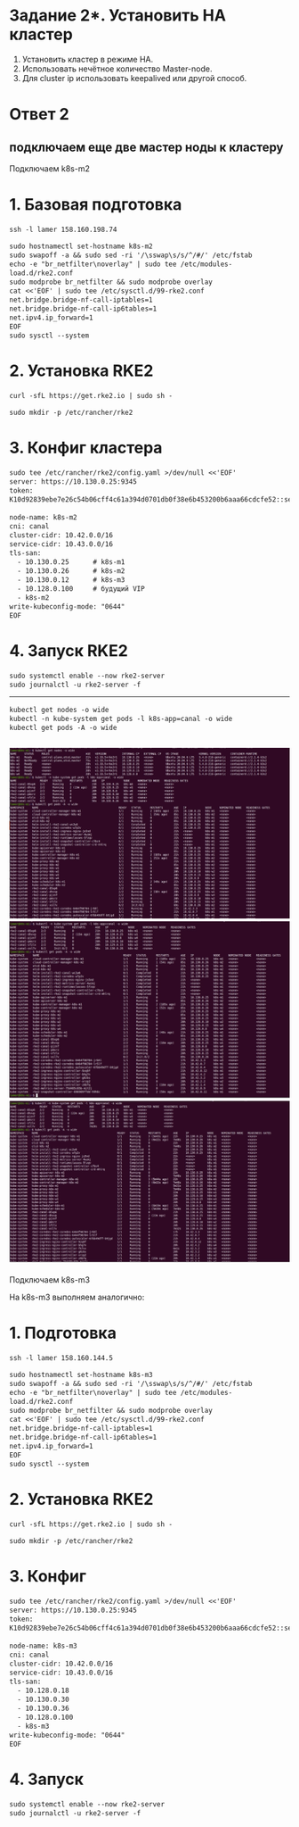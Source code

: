# Задание 2*. Установить HA кластер

1. Установить кластер в режиме HA.
2. Использовать нечётное количество Master-node.
3. Для cluster ip использовать keepalived или другой способ.

# Ответ 2

## подключаем еще две мастер ноды к кластеру  
Подключаем k8s-m2
# 1. Базовая подготовка
```
ssh -l lamer 158.160.198.74
```
```
sudo hostnamectl set-hostname k8s-m2
sudo swapoff -a && sudo sed -ri '/\sswap\s/s/^/#/' /etc/fstab
echo -e "br_netfilter\noverlay" | sudo tee /etc/modules-load.d/rke2.conf
sudo modprobe br_netfilter && sudo modprobe overlay
cat <<'EOF' | sudo tee /etc/sysctl.d/99-rke2.conf
net.bridge.bridge-nf-call-iptables=1
net.bridge.bridge-nf-call-ip6tables=1
net.ipv4.ip_forward=1
EOF
sudo sysctl --system
```

# 2. Установка RKE2
```
curl -sfL https://get.rke2.io | sudo sh -
```
```
sudo mkdir -p /etc/rancher/rke2
```

# 3. Конфиг кластера
```
sudo tee /etc/rancher/rke2/config.yaml >/dev/null <<'EOF'
server: https://10.130.0.25:9345
token: K10d92839ebe7e26c54b06cff4c61a394d0701db0f38e6b453200b6aaa66cdcfe52::server:74d0ffe751f3231af67cd93157401fb8

node-name: k8s-m2
cni: canal
cluster-cidr: 10.42.0.0/16
service-cidr: 10.43.0.0/16
tls-san:
  - 10.130.0.25      # k8s-m1
  - 10.130.0.26      # k8s-m2
  - 10.130.0.12      # k8s-m3
  - 10.128.0.100     # будущий VIP
  - k8s-m2
write-kubeconfig-mode: "0644"
EOF
```

# 4. Запуск RKE2
```
sudo systemctl enable --now rke2-server
sudo journalctl -u rke2-server -f
```
------
```
kubectl get nodes -o wide
kubectl -n kube-system get pods -l k8s-app=canal -o wide
kubectl get pods -A -o wide
```
![рисунок 17](https://github.com/ysatii/kuber-homeworks3.2/blob/main/img/img_17.jpg)  
![рисунок 18](https://github.com/ysatii/kuber-homeworks3.2/blob/main/img/img_18.jpg)  
![рисунок 19](https://github.com/ysatii/kuber-homeworks3.2/blob/main/img/img_19.jpg)  
-----

Подключаем k8s-m3

На k8s-m3 выполняем аналогично:

# 1. Подготовка
```
ssh -l lamer 158.160.144.5
```
```
sudo hostnamectl set-hostname k8s-m3
sudo swapoff -a && sudo sed -ri '/\sswap\s/s/^/#/' /etc/fstab
echo -e "br_netfilter\noverlay" | sudo tee /etc/modules-load.d/rke2.conf
sudo modprobe br_netfilter && sudo modprobe overlay
cat <<'EOF' | sudo tee /etc/sysctl.d/99-rke2.conf
net.bridge.bridge-nf-call-iptables=1
net.bridge.bridge-nf-call-ip6tables=1
net.ipv4.ip_forward=1
EOF
sudo sysctl --system
```

# 2. Установка RKE2
```
curl -sfL https://get.rke2.io | sudo sh -
```
```
sudo mkdir -p /etc/rancher/rke2
```

# 3. Конфиг
```
sudo tee /etc/rancher/rke2/config.yaml >/dev/null <<'EOF'
server: https://10.130.0.25:9345
token: K10d92839ebe7e26c54b06cff4c61a394d0701db0f38e6b453200b6aaa66cdcfe52::server:74d0ffe751f3231af67cd93157401fb8

node-name: k8s-m3
cni: canal
cluster-cidr: 10.42.0.0/16
service-cidr: 10.43.0.0/16
tls-san:
  - 10.128.0.18
  - 10.130.0.30
  - 10.130.0.36
  - 10.128.0.100
  - k8s-m3
write-kubeconfig-mode: "0644"
EOF
```

# 4. Запуск
```
sudo systemctl enable --now rke2-server
sudo journalctl -u rke2-server -f
```

